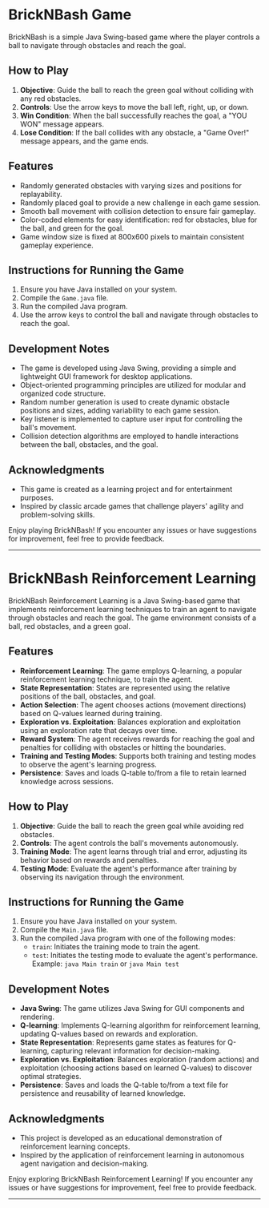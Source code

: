 # BrickNBash Game

BrickNBash is a simple Java Swing-based game where the player controls a ball to navigate through obstacles and reach the goal.

## How to Play

1. **Objective**: Guide the ball to reach the green goal without colliding with any red obstacles.
2. **Controls**: Use the arrow keys to move the ball left, right, up, or down.
3. **Win Condition**: When the ball successfully reaches the goal, a "YOU WON" message appears.
4. **Lose Condition**: If the ball collides with any obstacle, a "Game Over!" message appears, and the game ends.

## Features

- Randomly generated obstacles with varying sizes and positions for replayability.
- Randomly placed goal to provide a new challenge in each game session.
- Smooth ball movement with collision detection to ensure fair gameplay.
- Color-coded elements for easy identification: red for obstacles, blue for the ball, and green for the goal.
- Game window size is fixed at 800x600 pixels to maintain consistent gameplay experience.

## Instructions for Running the Game

1. Ensure you have Java installed on your system.
2. Compile the `Game.java` file.
3. Run the compiled Java program.
4. Use the arrow keys to control the ball and navigate through obstacles to reach the goal.

## Development Notes

- The game is developed using Java Swing, providing a simple and lightweight GUI framework for desktop applications.
- Object-oriented programming principles are utilized for modular and organized code structure.
- Random number generation is used to create dynamic obstacle positions and sizes, adding variability to each game session.
- Key listener is implemented to capture user input for controlling the ball's movement.
- Collision detection algorithms are employed to handle interactions between the ball, obstacles, and the goal.

## Acknowledgments

- This game is created as a learning project and for entertainment purposes.
- Inspired by classic arcade games that challenge players' agility and problem-solving skills.

Enjoy playing BrickNBash! If you encounter any issues or have suggestions for improvement, feel free to provide feedback.

---

# BrickNBash Reinforcement Learning

BrickNBash Reinforcement Learning is a Java Swing-based game that implements reinforcement learning techniques to train an agent to navigate through obstacles and reach the goal. The game environment consists of a ball, red obstacles, and a green goal.

## Features

- **Reinforcement Learning**: The game employs Q-learning, a popular reinforcement learning technique, to train the agent.
- **State Representation**: States are represented using the relative positions of the ball, obstacles, and goal.
- **Action Selection**: The agent chooses actions (movement directions) based on Q-values learned during training.
- **Exploration vs. Exploitation**: Balances exploration and exploitation using an exploration rate that decays over time.
- **Reward System**: The agent receives rewards for reaching the goal and penalties for colliding with obstacles or hitting the boundaries.
- **Training and Testing Modes**: Supports both training and testing modes to observe the agent's learning progress.
- **Persistence**: Saves and loads Q-table to/from a file to retain learned knowledge across sessions.

## How to Play

1. **Objective**: Guide the ball to reach the green goal while avoiding red obstacles.
2. **Controls**: The agent controls the ball's movements autonomously.
3. **Training Mode**: The agent learns through trial and error, adjusting its behavior based on rewards and penalties.
4. **Testing Mode**: Evaluate the agent's performance after training by observing its navigation through the environment.

## Instructions for Running the Game

1. Ensure you have Java installed on your system.
2. Compile the `Main.java` file.
3. Run the compiled Java program with one of the following modes:
   - `train`: Initiates the training mode to train the agent.
   - `test`: Initiates the testing mode to evaluate the agent's performance.
   Example: `java Main train` or `java Main test`

## Development Notes

- **Java Swing**: The game utilizes Java Swing for GUI components and rendering.
- **Q-learning**: Implements Q-learning algorithm for reinforcement learning, updating Q-values based on rewards and exploration.
- **State Representation**: Represents game states as features for Q-learning, capturing relevant information for decision-making.
- **Exploration vs. Exploitation**: Balances exploration (random actions) and exploitation (choosing actions based on learned Q-values) to discover optimal strategies.
- **Persistence**: Saves and loads the Q-table to/from a text file for persistence and reusability of learned knowledge.

## Acknowledgments

- This project is developed as an educational demonstration of reinforcement learning concepts.
- Inspired by the application of reinforcement learning in autonomous agent navigation and decision-making.

Enjoy exploring BrickNBash Reinforcement Learning! If you encounter any issues or have suggestions for improvement, feel free to provide feedback.

---

